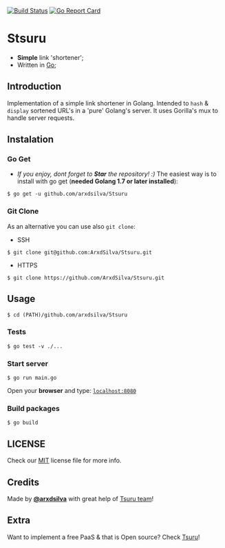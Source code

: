 [![Build Status](https://travis-ci.org/ArxdSilva/Stsuru.svg?branch=master)](https://travis-ci.org/ArxdSilva/Stsuru)
[![Go Report Card](https://goreportcard.com/badge/github.com/arxdsilva/Stsuru)](https://goreportcard.com/badge/github.com/arxdsilva/Stsuru)

# Stsuru

- **Simple** link 'shortener';
- Written in [Go](http://golang.org);

## Introduction
Implementation of a simple link shortener in Golang. Intended to `hash` & `display` sortened URL's in a 'pure' Golang's server. It uses Gorilla's mux to handle server requests.

## Instalation
### Go Get
- _If you enjoy, dont forget to **Star** the repository! :)_
The easiest way is to install with go get (**needed Golang 1.7 or later installed**):
```shell
$ go get -u github.com/arxdsilva/Stsuru
```
### Git Clone
As an alternative you can use also `git clone`:
- SSH
```shell
$ git clone git@github.com:ArxdSilva/Stsuru.git
```
- HTTPS
```shell
$ git clone https://github.com/ArxdSilva/Stsuru.git
```

## Usage
```shell
$ cd (PATH)/github.com/arxdsilva/Stsuru
```
### Tests
```shell
$ go test -v ./...
```
### Start server
```shell
$ go run main.go
```
Open your **browser** and type:
[`localhost:8080`](http://localhost:8080/)
### Build packages
```shell
$ go build
```


## LICENSE
Check our [MIT](https://github.com/ArxdSilva/Stsuru/blob/master/LICENSE) license file for more info.

## Credits
Made by **[@arxdsilva](https://twitter.com/arxdsilva)** with great help of [Tsuru team](https://github.com/tsuru/tsuru)!

## Extra
Want to implement a free PaaS & that is Open source? Check [Tsuru](https://github.com/tsuru/tsuru)!
